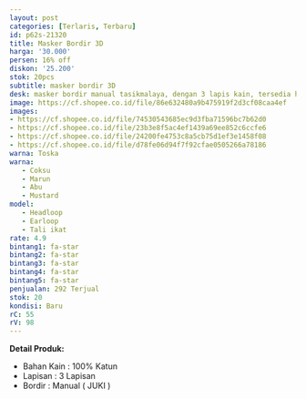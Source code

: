 ```yaml
---
layout: post
categories: [Terlaris, Terbaru]
id: p62s-21320
title: Masker Bordir 3D
harga: '30.000'
persen: 16% off
diskon: '25.200'
stok: 20pcs
subtitle: masker bordir 3D
desk: masker bordir manual tasikmalaya, dengan 3 lapis kain, tersedia headloop dan earloop.
image: https://cf.shopee.co.id/file/86e632480a9b475919f2d3cf08caa4ef
images:
- https://cf.shopee.co.id/file/74530543685ec9d3fba71596bc7b62d0
- https://cf.shopee.co.id/file/23b3e8f5ac4ef1439a69ee852c6ccfe6
- https://cf.shopee.co.id/file/24200fe4753c8a5cb75d1ef3e1458f08
- https://cf.shopee.co.id/file/d78fe06d94f7f92cfae0505266a78186
warna: Toska
warna:
   - Coksu
   - Marun
   - Abu
   - Mustard
model:
   - Headloop
   - Earloop
   - Tali ikat
rate: 4.9
bintang1: fa-star
bintang2: fa-star
bintang3: fa-star
bintang4: fa-star
bintang5: fa-star
penjualan: 292 Terjual
stok: 20
kondisi: Baru
rC: 55
rV: 98
---
```



<b>Detail Produk:</b>
<ul>
<li>Bahan Kain : 100% Katun</li>
<li>Lapisan : 3 Lapisan</li>
<li>Bordir : Manual ( JUKI )</li>
</ul>

